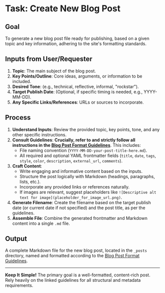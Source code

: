 # Task: Create New Blog Post

## Goal

To generate a new blog post file ready for publishing, based on a given topic and key information, adhering to the site's formatting standards.

## Inputs from User/Requester

1. **Topic**: The main subject of the blog post.
2. **Key Points/Outline**: Core ideas, arguments, or information to be included.
3. **Desired Tone**: (e.g., technical, reflective, informal, "rockstar").
4. **Target Publish Date**: (Optional, if specific timing is needed, e.g., YYYY-MM-DD).
5. **Any Specific Links/References**: URLs or sources to incorporate.

## Process

1. **Understand Inputs**: Review the provided topic, key points, tone, and any other specific instructions.
2. **Consult Guidelines**: **Crucially, refer to and strictly follow all instructions in the [Blog Post Format Guidelines](</docs/ai/guidelines/post_format.md>)**. This includes:
    * File naming convention (`YYYY-MM-DD-your-post-title-here.md`).
    * All required and optional YAML frontmatter fields (`title`, `date`, `tags`, `style`, `color`, `description`, `external_url`, `comments`).
3. **Craft Content**:
    * Write engaging and informative content based on the inputs.
    * Structure the post logically with Markdown (headings, paragraphs, lists, etc.).
    * Incorporate any provided links or references naturally.
    * If images are relevant, suggest placeholders like `![Descriptive alt text for image](placeholder_for_image_url.png)`.
4. **Generate Filename**: Create the filename based on the target publish date (or current date if not specified) and the post title, as per the guidelines.
5. **Assemble File**: Combine the generated frontmatter and Markdown content into a single `.md` file.

## Output

A complete Markdown file for the new blog post, located in the `_posts` directory, named and formatted according to the [Blog Post Format Guidelines](</docs/ai/guidelines/post_format.md>).

---
**Keep It Simple!** The primary goal is a well-formatted, content-rich post. Rely heavily on the linked guidelines for all structural and metadata requirements.
